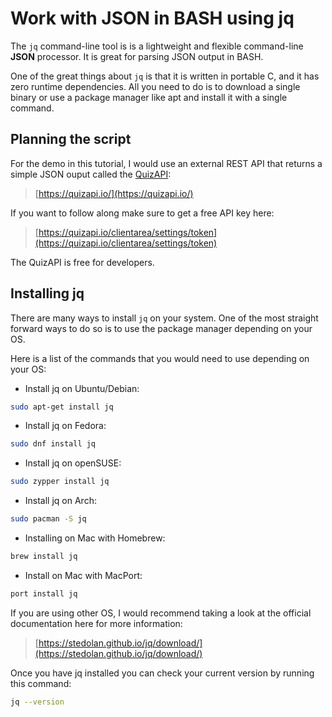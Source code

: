 # Work with JSON in BASH using jq

The `jq` command-line tool is is a lightweight and flexible command-line **JSON** processor. It is great for parsing JSON output in BASH.

One of the great things about `jq` is that it is written in portable C, and it has zero runtime dependencies. All you need to do is to download a single binary or use a package manager like apt and install it with a single command.

## Planning the script

For the demo in this tutorial, I would use an external REST API that returns a simple JSON ouput called the [QuizAPI](https://quizapi.io/):

> [https://quizapi.io/](https://quizapi.io/)

If you want to follow along make sure to get a free API key here:

> [https://quizapi.io/clientarea/settings/token](https://quizapi.io/clientarea/settings/token)

The QuizAPI is free for developers.

## Installing jq

There are many ways to install `jq` on your system. One of the most straight forward ways to do so is to use the package manager depending on your OS. 

Here is a list of the commands that you would need to use depending on your OS:

* Install jq on Ubuntu/Debian:

```bash
sudo apt-get install jq
```

* Install jq on Fedora:

```bash
sudo dnf install jq
```

* Install jq on openSUSE:

```bash
sudo zypper install jq
```

- Install jq on Arch:

```bash
sudo pacman -S jq
```

* Installing on Mac with Homebrew:

```bash
brew install jq
```

* Install on Mac with MacPort:

```bash
port install jq
```

If you are using other OS, I would recommend taking a look at the official documentation here for more information:

> [https://stedolan.github.io/jq/download/](https://stedolan.github.io/jq/download/)

Once you have jq installed you can check your current version by running this command:

```bash
jq --version
```